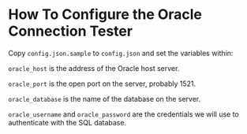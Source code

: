 # How To Configure the Oracle Connection Tester

Copy `config.json.sample` to `config.json` and set the variables within:

`oracle_host` is the address of the Oracle host server.

`oracle_port` is the open port on the server, probably 1521.

`oracle_database` is the name of the database on the server.

`oracle_username` and `oracle_password` are the credentials we will use to authenticate with the SQL database.

